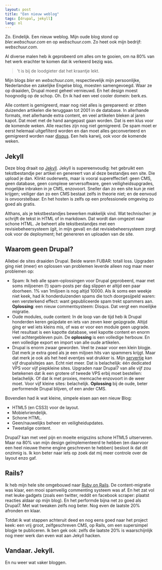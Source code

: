 ```yaml
---
layout: post
title: "Een nieuw weblog"
tags: [drupal, jekyll]
lang: nl
---
```



Zo. Eindelijk. Een nieuw weblog. Mijn oude blog stond op
_bler.webschuur.com_ en op _webschuur.com_. Zo heet ook mijn bedrijf:
_webschuur.com_.

Al diverse malen heb ik geprobeerd om alles om te gooien, om na 80% van
het werk erachter te komen dat ik verkeerd bezig was.

> 't is bij de loodgieter dat het kraantje lekt.

Mijn blogs _bler_ en _webschuur.com_, respectievelijk mijn persoonlijke,
Nederlandse en zakelijke Engelse blog, moesten samengevoegd. Waar ze op
draaiden, Drupal moest geheel vernieuwd. En het design moest hoognodig
op de schop. Oh. En ik had een veel cooler domein: berk.es.

Alle content is gemigreerd, maar nog niet alles is gerepareerd: er
zitten duizenden artikelen die teruggaan tot 2001 in de database. In
allerhande formats, met allerhande extra content, en veel artikelen
bleken al jaren kapot. Dat moet met de hand aangepast gaan worden. Dat
is een klus voor de komende weken.
Alle reacties zijn nog niet gemigreerd. De spam moet er eerst helemaal
uitgefilterd worden en dan moet alles geconverteerd en gemigreerd worden
naar [disqus](https://disqus.com/admin/moderate/). Een hels karwij, 
ook voor de komende weken.

## Jekyll 

Deze blog draait op [Jekyll](http://jekyllrb.com/). Jekyll is
supereenvoudig: het gebruikt een tekstbestandje per artikel en genereert
van al deze bestandjes een site. Die upload je dan. Klinkt ouderwets,
maar is vooral supereffectief: geen CMS, geen database, geen complexe
serversoftware, geen veiligheidsupgrades, mogelijke inbraken in je CMS,
enzovoort. Sneller dan zo een site kun je niet krijgen; veiliger dan zo
een CMS bestaat zelfs in theorie niet; en de eenvoud is onvoorstelbaar.
En het hosten is zelfs op een professionele omgeving zo goed als
gratis.

Althans, als je tekstbestandjes bewerken makkelijk vind. 
Wat technischer: je schrijft de tekst in HTML of in markdown. Dat wordt
dan omgezet naar schone HTML. Je beheert alle tekstbestandjes met een
revisiebeheersysteem (git, in mijn geval) en dat revisiebeheersysteem
zorgt ook voor de deployment; het genereren en uploaden van de site.

## Waarom geen Drupal?
Allebei de sites draaiden Drupal. Beide waren FUBAR: totall loss.
Upgraden ging niet (meer) en oplossen van problemen leverde alleen nog
maar meer problemen op:

* Spam: Ik heb alle spam-oplossingen voor Drupal geprobeerd, maar met
  soms miljoenen (!) spam-posts per dag slippen er altijd een paar
doorheen. 1% van 1miljoen is nog altijd 10000. Als ik soms een weekje
niet keek, had ik honderduizenden spams die toch doorgesijpeld waren:
een versterkend effect: want gepubliceerde spam trekt spammers aan.
  **Oplossing**: een nieuw commentsysteem: Disqus. Dat vergt een
moeilijke migratie.
* Oude modules, oude content: In de loop van de tijd heb ik Drupal
  honderden keren geüpdate en iets van zeven keer geüpgrade. Altijd ging
er wel iets kleins mis, of was er voor een module geen upgrade. Het
resultaat is een kapotte database, veel kapotte content en enorm veel
achtergebleven puin. De **oplossing** is een volledige herbouw. En een
volledige export en import van alle oude artikelen.
*  Drupal is enorm zwaar geworden. Veel te zwaar voor een klein blogje.
   Dat merk je extra goed als je een miljoen hits van spammers krijgt.
Maar dat merk je ook als het heel eventjes wat drukker is. Mijn
[servertje](https://www.linode.com/) kan vijf drupalsitejes aan. Echt
niet meer. Dat is belachelijk: één dedicated VPS voor vijf piepkleine
sites. Upgraden naar Drupal7 van alle vijf zou betekenen dat ik een
grotere of tweede VPS erbij moet bestellen: belachelijk. Of dat ik met
proxies, memcache enzovoort in de weer moet. Voor vijf kleine sites:
belachelijk. 
  **Oplossing** bij de oude, beter performende Drupal blijven, of een
ander CMS.

Bovendien had ik wat kleine, simpele eisen aan een nieuw Blog:

* HTML5 (en CSS3) voor de layout.
* Mobielvriendelijk.
* Schone HTML.
* Geen/nauwelijks beheer en veiligheidupdates.
* Tweetalige content.

Drupal7 kan met veel pijn en moeite enigszins schone HTML5 uitserveren.
Maar na 80% van mijn design geïmplementeerd te hebben (en daarvoor een
heel nieuwe theme engine geschreven te hebben) besloot ik dat dit
onzinnig is. Ik kon beter naar iets op zoek dat mij meer controle over
de layout enzo gaf.

## Rails?
Ik heb mijn hele site omgebouwd naar [Ruby on Rails](http://rubyonrails.org/). 
De content-migratie was klaar, een mooi spamveilig commenting systeem
was af. En het zat vol met leuke gadgets (zoals een twitter, reddit en
facebook scraper: plaatst reacties aldaar op mijn blog). En het performde bijna net zo
goed als Drupal7. Met wat tweaken zelfs nog beter. Nog even de laatste
20% afronden en klaar. 

Totdat ik wat stappen achteruit deed en nog eens goed naar het project
keek: een vrij groot, zelfgeschreven CMS, op Rails, om een supersimpel
blogje te publiceren. Ik ben gek ook: zelfs die laatste 20% is
waarschijnlijk nog meer werk dan even wat aan Jekyll hacken.

## Vandaar. Jekyll.
En nu weer wat vaker bloggen.

